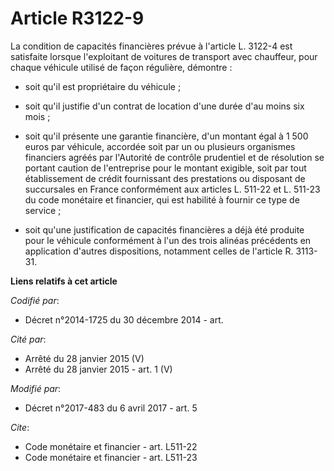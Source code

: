 # Article R3122-9

La condition de capacités financières prévue à l'article L. 3122-4 est satisfaite lorsque l'exploitant de voitures de
transport avec chauffeur, pour chaque véhicule utilisé de façon régulière, démontre :

- soit qu'il est propriétaire du véhicule ;

- soit qu'il justifie d'un contrat de location d'une durée d'au moins six mois ;

- soit qu'il présente une garantie financière, d'un montant égal à 1 500 euros par véhicule, accordée soit par un ou
plusieurs organismes financiers agréés par l'Autorité de contrôle prudentiel et de résolution se portant caution de
l'entreprise pour le montant exigible, soit par tout établissement de crédit fournissant des prestations ou disposant de
succursales en France conformément aux articles 
L. 511-22
 et 
L. 511-23
 du code monétaire et financier, qui est habilité à fournir ce type de service ;

- soit qu'une justification de capacités financières a déjà été produite pour le véhicule conformément à l'un des trois
alinéas précédents en application d'autres dispositions, notamment celles de l'article R. 3113-31.

**Liens relatifs à cet article**

_Codifié par_:

  - Décret n°2014-1725 du 30 décembre 2014 - art.

_Cité par_:

  - Arrêté du 28 janvier 2015 (V)
  - Arrêté du 28 janvier 2015 - art. 1 (V)

_Modifié par_:

  - Décret n°2017-483 du 6 avril 2017 - art. 5

_Cite_:

  - Code monétaire et financier - art. L511-22
  - Code monétaire et financier - art. L511-23

